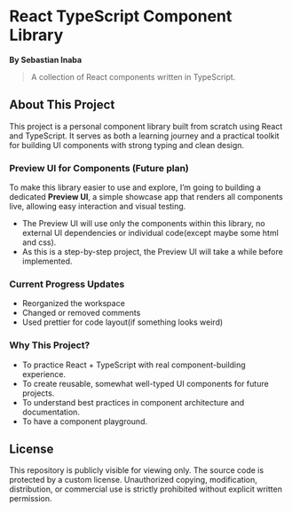 # React TypeScript Component Library

**By Sebastian Inaba**

> A collection of React components written in TypeScript.

## About This Project

This project is a personal component library built from scratch using React and TypeScript. It serves as both a learning journey and a practical toolkit for building UI components with strong typing and clean design.

### Preview UI for Components (Future plan)

To make this library easier to use and explore, I’m going to building a dedicated **Preview UI**, a simple showcase app that renders all components live, allowing easy interaction and visual testing.

- The Preview UI will use only the components within this library, no external UI dependencies or individual code(except maybe some html and css).
- As this is a step-by-step project, the Preview UI will take a while before implemented.

### Current Progress Updates

- Reorganized the workspace
- Changed or removed comments
- Used prettier for code layout(if something looks weird)

### Why This Project?

- To practice React + TypeScript with real component-building experience.
- To create reusable, somewhat well-typed UI components for future projects.
- To understand best practices in component architecture and documentation.
- To have a component playground.

## License

This repository is publicly visible for viewing only. The source code is protected by a custom license.
Unauthorized copying, modification, distribution, or commercial use is strictly prohibited without explicit written permission.
